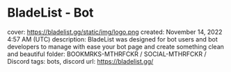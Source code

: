 # BladeList - Bot

cover: https://bladelist.gg/static/img/logo.png
created: November 14, 2022 4:57 AM (UTC)
description: BladeList was designed for bot users and bot developers to manage with ease your bot page and create something clean and beautiful
folder: BOOKMRKS-MTHRFCKR / SOCIAL-MTHRFCKR / Discord
tags: bots, discord
url: https://bladelist.gg/